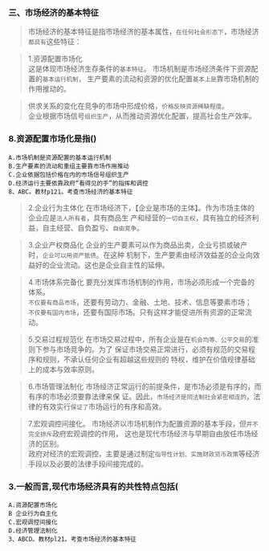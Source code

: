 ### 三、市场经济的基本特征
>   市场经济的基本特征是指市场经济的基本属性，`在任何社会形态下`，市场经济`都具有`这些特征：
    
>   1.资源配置市场化   
        这是体现市场经济生存条件的`基本特征`。
        市场机制是市场经济条件下资源配置的`基本运行机制`，
        生产要素的流动和资源的优化配置`基本上是`靠市场机制的作用推动的。   
        
>   供求关系的变化在竞争的市场中形成价格，`价格反映资源稀缺程度`。     
企业根据市场信号`组织生产`，从而推动资源优化配置，提高社会生产效率。   


### 8.资源配置市场化是指()
    A.市场机制是资源配置的基本运行机制
    B.生产要素的流动和重组主要靠市场作用推动
    C.企业依据包括价格在内的市场信号组织生产
    D.经济运行主要依靠政府“看得见的手”的指挥和调控
    8、ABC。教材p121。考查市场经济的基本特征        
        
>   2.企业行为主体化
        在市场经济下，【企业是市场的主体】。作为市场主体的企业应是`法人所有者`，具有商品生
    产和经营的`一切自主权`，具有独立的经济利益，自主经营、自负盈亏、`自由竞争`。
        
>   3.企业产权商品化
        企业的生产要素可以作为商品出卖，企业亏损或破产时，`企业可以用资产抵债`。在这种
    机制下，生产要素由经济效益差的企业向效益好的企业流动。这也是企业自主性的延伸。
        
>   4.市场体系完备化
        要充分发挥市场机制的作用，市场必须形成一个完备的体系。    
        `不仅要有商品市场`，还要有劳动力、金融、土地、技术、信息等要素市场；     
        `不仅要有国内市场`，还要有国际市场。只有这样才能促进所有资源的正常流动。
        
>   5.交易过程规范化
        在市场交易过程中，所有企业是在`机会均等、公平交易`的准则下参与市场竞争的。为了
    保证市场交易正常进行，必须有规范的交易程序和规则，不承认任何企业有超越这些规则的
    特权，维护在价值规律基础上的成本与效率原则。
        
>   6.市场管理法制化
        市场经济正常运行的前提条件，是市场必须是有序的，而有序的市场必须要靠法律来保
    证。因此，`市场经济是同法制社会紧密相连的`，法律的有效实行`保证了`市场运行的有序和高效。
        
>   7.宏观调控间接化。
        市场经济以市场机制作为配置资源的基本手段，但`并不完全排斥`政府宏观调控的作用，
    这也是现代市场经济与早期自由放任市场经济的区别。   
        政府对经济的宏观调控，主要是通过制定`指导性计划、实施财政货币政策`等经济手段以及必要的法律手段间接完成的。



### 3.一般而言,现代市场经济具有的共性特点包括(
    A.资源配置市场化
    B 企业行为自主化
    C.宏观调控间接化
    D.经济管理法制化
    3、ABCD。教材pl21。考查市场经济的基本特征

